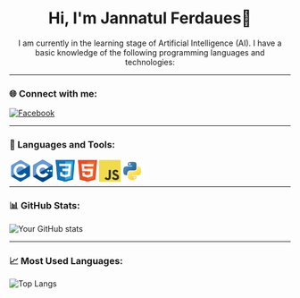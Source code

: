 <h1 align="center">Hi, I'm Jannatul Ferdaues👋</h1>

<p align="center">I am currently in the learning stage of Artificial Intelligence (AI). I have a basic knowledge of the following programming languages and technologies:</p>

---

### 🌐 Connect with me:
[![Facebook](https://img.shields.io/badge/Facebook-1877F2?style=for-the-badge&logo=facebook&logoColor=white)](https://facebook.com/yourprofile)

---

### 🧰 Languages and Tools:

<img align="left" alt="C" width="40px" src="https://raw.githubusercontent.com/devicons/devicon/master/icons/c/c-original.svg" />
<img align="left" alt="C++" width="40px" src="https://raw.githubusercontent.com/devicons/devicon/master/icons/cplusplus/cplusplus-original.svg" />
<img align="left" alt="CSS" width="40px" src="https://raw.githubusercontent.com/devicons/devicon/master/icons/css3/css3-original.svg" />
<img align="left" alt="HTML5" width="40px" src="https://raw.githubusercontent.com/devicons/devicon/master/icons/html5/html5-original.svg" />
<img align="left" alt="JavaScript" width="40px" src="https://raw.githubusercontent.com/devicons/devicon/master/icons/javascript/javascript-original.svg" />
<img align="left" alt="Python" width="40px" src="https://raw.githubusercontent.com/devicons/devicon/master/icons/python/python-original.svg" />

<br><br>

---

### 📊 GitHub Stats:

![Your GitHub stats](https://github-readme-stats.vercel.app/api?username=jannatul-fredaues&show_icons=true&theme=default)

---

### 📈 Most Used Languages:

![Top Langs](https://github-readme-stats.vercel.app/api/top-langs/?username=jannatul-fredaue&layout=compact)

